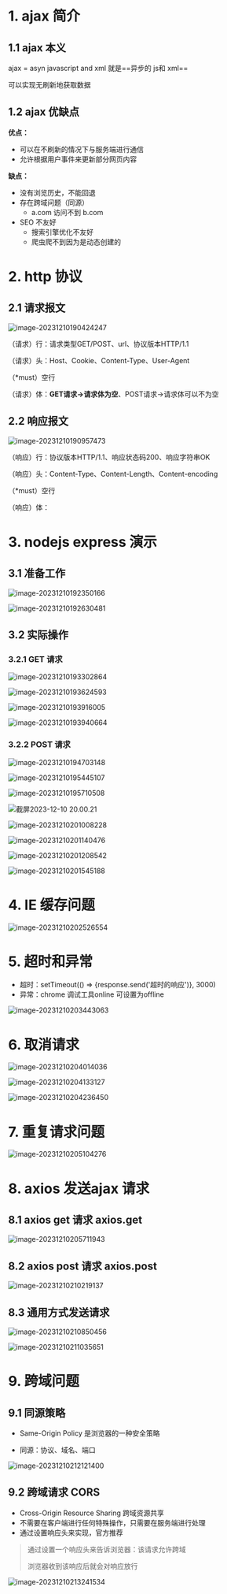 # 1. ajax 简介

## 1.1 ajax 本义

ajax = asyn javascript and xml 就是==异步的 js和 xml==

可以实现无刷新地获取数据

## 1.2 ajax 优缺点

**优点：**

+ 可以在不刷新的情况下与服务端进行通信
+ 允许根据用户事件来更新部分网页内容

**缺点：**

+ 没有浏览历史，不能回退
+ 存在跨域问题（同源）
  + a.com 访问不到 b.com
+ SEO 不友好
  + 搜索引擎优化不友好
  + 爬虫爬不到因为是动态创建的

# 2. http 协议

## 2.1 请求报文

![image-20231210190424247](./ajax.assets/image-20231210190424247.png)

（请求）行：请求类型GET/POST、url、协议版本HTTP/1.1

（请求）头：Host、Cookie、Content-Type、User-Agent

（*must）空行

（请求）体：**GET请求->请求体为空**、POST请求->请求体可以不为空

## 2.2 响应报文

![image-20231210190957473](./ajax.assets/image-20231210190957473.png)

（响应）行：协议版本HTTP/1.1、响应状态码200、响应字符串OK

（响应）头：Content-Type、Content-Length、Content-encoding

（*must）空行

（响应）体：<html></html>

# 3. nodejs express 演示

## 3.1 准备工作

![image-20231210192350166](./ajax.assets/image-20231210192350166.png)

![image-20231210192630481](./ajax.assets/image-20231210192630481.png)

## 3.2 实际操作

### 3.2.1 GET 请求

![image-20231210193302864](./ajax.assets/image-20231210193302864.png)

![image-20231210193624593](./ajax.assets/image-20231210193624593.png)

![image-20231210193916005](./ajax.assets/image-20231210193916005.png)

![image-20231210193940664](./ajax.assets/image-20231210193940664.png)

### 3.2.2 POST 请求

![image-20231210194703148](./ajax.assets/image-20231210194703148.png)

![image-20231210195445107](./ajax.assets/image-20231210195445107.png)

![image-20231210195710508](./ajax.assets/image-20231210195710508.png)

![截屏2023-12-10 20.00.21](./ajax.assets/%E6%88%AA%E5%B1%8F2023-12-10%2020.00.21.png)

![image-20231210201008228](./ajax.assets/image-20231210201008228.png)

![image-20231210201140476](./ajax.assets/image-20231210201140476.png)

![image-20231210201208542](./ajax.assets/image-20231210201208542.png)

![image-20231210201545188](./ajax.assets/image-20231210201545188.png)



# 4. IE 缓存问题

![image-20231210202526554](./ajax.assets/image-20231210202526554.png)

# 5. 超时和异常

+ 超时：setTimeout(() => {response.send('超时的响应')}, 3000)
+ 异常：chrome 调试工具online 可设置为offline

![image-20231210203443063](./ajax.assets/image-20231210203443063.png)

# 6. 取消请求

![image-20231210204014036](./ajax.assets/image-20231210204014036.png)

![image-20231210204133127](./ajax.assets/image-20231210204133127.png)

![image-20231210204236450](./ajax.assets/image-20231210204236450.png)

# 7. 重复请求问题

![image-20231210205104276](./ajax.assets/image-20231210205104276.png)

# 8. axios 发送ajax 请求

## 8.1 axios get 请求 axios.get

![image-20231210205711943](./ajax.assets/image-20231210205711943.png)

## 8.2 axios post 请求 axios.post

![image-20231210210219137](./ajax.assets/image-20231210210219137.png)

## 8.3 通用方式发送请求

![image-20231210210850456](./ajax.assets/image-20231210210850456.png)

![image-20231210211035651](./ajax.assets/image-20231210211035651.png)

# 9. 跨域问题

## 9.1 同源策略

+ Same-Origin Policy 是浏览器的一种安全策略

+ 同源：协议、域名、端口

![image-20231210212121400](./ajax.assets/image-20231210212121400.png)

## 9.2 跨域请求 CORS

+ Cross-Origin Resource Sharing 跨域资源共享
+ 不需要在客户端进行任何特殊操作，只需要在服务端进行处理
+ 通过设置响应头来实现，官方推荐

> 通过设置一个响应头来告诉浏览器：该请求允许跨域
>
> 浏览器收到该响应后就会对响应放行

![image-20231210213241534](./ajax.assets/image-20231210213241534.png)

